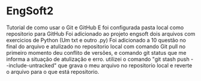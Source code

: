 # EngSoft2
Tutorial de como usar o Git e GitHub
E foi configurada pasta local como repositorio para GitHub
Foi adicionado ao projeto engsoft dois arquivos com exercicios de Python (Um txt e outro .py)
Foi adicionado a 10 questão no final do arquivo e atulizado no repositorio local com comando Git pull
no primeiro momento deu conflito de versões, e comando git status que me informa a situação de atulização e erro.
utilizei o comando "git stash push --include-untracked" que grava o meu arquivo no repositorio local e reverte o arquivo para o que está repositorio. 
